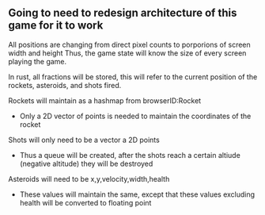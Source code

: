 ## Going to need to redesign architecture of this game for it to work
All positions are changing from direct pixel counts to porporions of screen width and height
Thus, the game state will know the size of every screen playing the game.

In rust, all fractions will be stored, this will refer to the current position of the rockets, asteroids, and shots fired.

Rockets will maintain as a hashmap from browserID:Rocket
- Only a 2D vector of points is needed to maintain the coordinates of the rocket

Shots will only need to be a vector a 2D points
- Thus a queue will be created, after the shots reach a certain altiude (negative altitude) they will be destroyed

Asteroids will need to be x,y,velocity,width,health
- These values will maintain the same, except that these values excluding health will be converted to floating point
